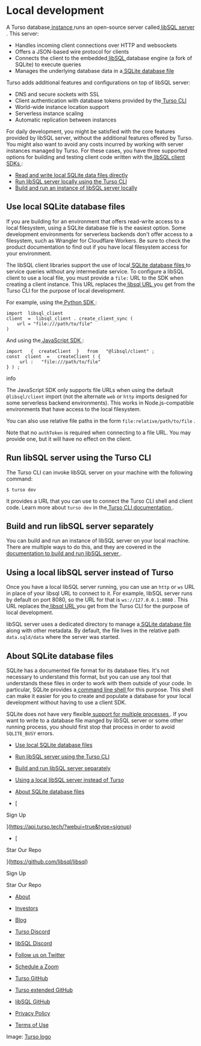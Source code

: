 # Local development

A Turso database[ instance ](https://docs.turso.tech/concepts#instance)runs an open-source server called[ libSQL server ](https://github.com/libsql/libsql#readme).
This server:

- Handles incoming client connections over HTTP and websockets
- Offers a JSON-based wire protocol for clients
- Connects the client to the embedded[ libSQL ](https://github.com/libsql/libsql)database engine (a fork of
SQLite) to execute queries
- Manages the underlying database data in a[ SQLite database
file ](https://docs.turso.tech//reference/local-development/#about-sqlite-database-files)


Turso adds additional features and configurations on top of libSQL server:

- DNS and secure sockets with SSL
- Client authentication with database tokens provided by the[ Turso CLI ](https://docs.turso.tech/reference/turso-cli)
- World-wide instance location support
- Serverless instance scaling
- Automatic replication between instances


For daily development, you might be satisfied with the core features provided by
libSQL server, without the additional features offered by Turso. You might also
want to avoid any costs incurred by working with server instances managed by
Turso. For these cases, you have three supported options for building and
testing client code written with the[ libSQL client SDKs ](https://docs.turso.tech/libsql/client-access):

- [ Read and write local SQLite data files directly ](https://docs.turso.tech//reference/local-development/#use-local-sqlite-database-files)
- [ Run libSQL server locally using the Turso CLI ](https://docs.turso.tech//reference/local-development/#run-libsql-server-using-the-turso-cli)
- [ Build and run an instance of libSQL server locally ](https://docs.turso.tech//reference/local-development/#build-and-run-libsql-server-separately)


## Use local SQLite database files​

If you are building for an environment that offers read-write access to a local
filesystem, using a SQLite database file is the easiest option. Some development
environments for serverless backends don't offer access to a filesystem, such as
Wrangler for Cloudflare Workers. Be sure to check the product documentation to
find out if you have local filesystem access for your environment.

The libSQL client libraries support the use of local[ SQLite database
files ](https://docs.turso.tech//reference/local-development/#about-sqlite-database-files)to service queries without any intermediate
service. To configure a libSQL client to use a local file, you must provide a `file:` URL to the SDK when creating a client instance. This URL replaces the[ libsql URL ](https://docs.turso.tech/reference/libsql-urls)you get from the Turso CLI for the purpose of local development.

For example, using the[ Python SDK ](https://docs.turso.tech/libsql/client-access/python-sdk):

```
import  libsql_client
client  =  libsql_client . create_client_sync (
    url = "file:///path/to/file"
)
```

And using the[ JavaScript SDK ](https://docs.turso.tech/libsql/client-access/javascript-typescript-sdk):

```
import   {  createClient  }   from   "@libsql/client" ;
const  client  =   createClient ( {
     url :   "file:///path/to/file"
} ) ;
```

info

The JavaScript SDK only supports file URLs when using the default `@libsql/client` import (not the alternate `web` or `http` imports designed for
some serverless backend environments). This works in Node.js-compatible
environments that have access to the local filesystem.

You can also use relative file paths in the form `file:relative/path/to/file` .

Note that no `authToken` is required when connecting to a file URL. You may
provide one, but it will have no effect on the client.

## Run libSQL server using the Turso CLI​

The Turso CLI can invoke libSQL server on your machine with the following
command:

`$ turso dev`

It provides a URL that you can use to connect the Turso CLI shell and client
code. Learn more about `turso dev` in the[ Turso CLI documentation ](https://docs.turso.tech/reference/turso-cli#use-libsql-server-locally).

## Build and run libSQL server separately​

You can build and run an instance of libSQL server on your local machine. There
are multiple ways to do this, and they are covered in the[ documentation to
build and run libSQL server ](https://github.com/libsql/sqld/blob/main/docs/BUILD-RUN.md).

## Using a local libSQL server instead of Turso​

Once you have a local libSQL server running, you can use an `http` or `ws` URL
in place of your libsql URL to connect to it. For example, libSQL server runs by
default on port 8080, so the URL for that is `ws://127.0.0.1:8080` . This URL
replaces the[ libsql URL ](https://docs.turso.tech/reference/libsql-urls)you get from the Turso CLI for the purpose of local
development.

libSQL server uses a dedicated directory to manage a[ SQLite database
file ](https://docs.turso.tech//reference/local-development/#about-sqlite-database-files)along with other metadata. By default, the
file lives in the relative path `data.sqld/data` where the server was started.

## About SQLite database files​

SQLite has a documented file format for its database files. It's not necessary
to understand this format, but you can use any tool that understands these files
in order to work with them outside of your code. In particular, SQLite provides
a[ command line shell ](https://www.sqlite.org/cli.html)for this purpose. This shell can make it easier for you
to create and populate a database for your local development without having to
use a client SDK.

SQLite does not have very flexible[ support for multiple processes ](https://sqlite.org/faq.html#q5). If you want
to write to a database file manged by libSQL server or some other running
process, you should first stop that process in order to avoid `SQLITE_BUSY` errors.

- [ Use local SQLite database files ](https://docs.turso.tech//reference/local-development/#use-local-sqlite-database-files)
- [ Run libSQL server using the Turso CLI ](https://docs.turso.tech//reference/local-development/#run-libsql-server-using-the-turso-cli)
- [ Build and run libSQL server separately ](https://docs.turso.tech//reference/local-development/#build-and-run-libsql-server-separately)
- [ Using a local libSQL server instead of Turso ](https://docs.turso.tech//reference/local-development/#using-a-local-libsql-server-instead-of-turso)
- [ About SQLite database files ](https://docs.turso.tech//reference/local-development/#about-sqlite-database-files)


- [ 

Sign Up




 ](https://api.turso.tech/?webui=true&type=signup)
- [ 

Star Our Repo






 ](https://github.com/libsql/libsql)


Sign Up

Star Our Repo

- [ About ](https://turso.tech/about-us)
- [ Investors ](https://turso.tech/investors)
- [ Blog ](https://blog.turso.tech)


- [ Turso Discord ](https://discord.com/invite/4B5D7hYwub)
- [ libSQL Discord ](https://discord.gg/VzbXemj6Rg)
- [ Follow us on Twitter ](https://twitter.com/tursodatabase)
- [ Schedule a Zoom ](https://calendly.com/d/gt7-bfd-83n/meet-with-chiselstrike)


- [ Turso GitHub ](https://github.com/tursodatabase/)
- [ Turso extended GitHub ](https://github.com/turso-extended/)
- [ libSQL GitHub ](http://github.com/tursodatabase/libsql)


- [ Privacy Policy ](https://turso.tech/privacy-policy)
- [ Terms of Use ](https://turso.tech/terms-of-use)


Image: [ Turso logo ](https://docs.turso.tech/img/turso.svg)